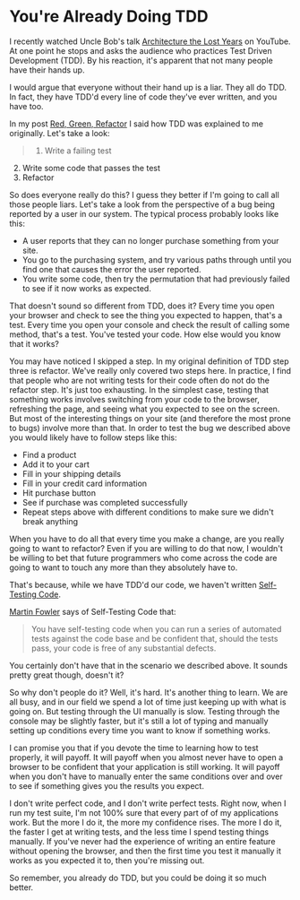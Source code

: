 # You're Already Doing TDD

I recently watched Uncle Bob's talk [Architecture the Lost Years](https://www.youtube.com/watch?v=WpkDN78P884) on YouTube. At one point he stops and asks the audience who practices Test Driven Development (TDD). By his reaction, it's apparent that not many people have their hands up.

I would argue that everyone without their hand up is a liar. They all do TDD. In fact, they have TDD'd every line of code they've ever written, and you have too.

In my post [Red, Green, Refactor](http://www.ericroberts.ca/2014/05/02/red-green-refactor/) I said how TDD was explained to me originally. Let's take a look:

> 1. <span>Write a failing test</span>
2. <span>Write some code that passes the test</span>
3. <span>Refactor</span>

So does everyone really do this? I guess they better if I'm going to call all those people liars. Let's take a look from the perspective of a bug being reported by a user in our system. The typical process probably looks like this:

- <span>A user reports that they can no longer purchase something from your site.</span>
- <span>You go to the purchasing system, and try various paths through until you find one that causes the error the user reported.</span>
- <span>You write some code, then try the permutation that had previously failed to see if it now works as expected.</span>

That doesn't sound so different from TDD, does it? Every time you open your browser and check to see the thing you expected to happen, that's a test. Every time you open your console and check the result of calling some method, that's a test. You've tested your code. How else would you know that it works?

You may have noticed I skipped a step. In my original definition of TDD step three is refactor. We've really only covered two steps here. In practice, I find that people who are not writing tests for their code often do not do the refactor step. It's just too exhausting. In the simplest case, testing that something works involves switching from your code to the browser, refreshing the page, and seeing what you expected to see on the screen. But most of the interesting things on your site (and therefore the most prone to bugs) involve more than that. In order to test the bug we described above you would likely have to follow steps like this:

- Find a product
- Add it to your cart
- Fill in your shipping details
- Fill in your credit card information
- Hit purchase button
- See if purchase was completed successfully
- Repeat steps above with different conditions to make sure we didn't break anything

When you have to do all that every time you make a change, are you really going to want to refactor? Even if you are willing to do that now, I wouldn't be willing to bet that future programmers who come across the code are going to want to touch any more than they absolutely have to.

That's because, while we have TDD'd our code, we haven't written [Self-Testing Code](http://www.martinfowler.com/bliki/SelfTestingCode.html).

[Martin Fowler](http://martinfowler.com/) says of Self-Testing Code that:

> You have self-testing code when you can run a series of automated tests against the code base and be confident that, should the tests pass, your code is free of any substantial defects.

You certainly don't have that in the scenario we described above. It sounds pretty great though, doesn't it?

So why don't people do it? Well, it's hard. It's another thing to learn. We are all busy, and in our field we spend a lot of time just keeping up with what is going on. But testing through the UI manually is slow. Testing through the console may be slightly faster, but it's still a lot of typing and manually setting up conditions every time you want to know if something works.

I can promise you that if you devote the time to learning how to test properly, it will payoff. It will payoff when you almost never have to open a browser to be confident that your application is still working. It will payoff when you don't have to manually enter the same conditions over and over to see if something gives you the results you expect.

I don't write perfect code, and I don't write perfect tests. Right now, when I run my test suite, I'm not 100% sure that every part of of my applications work. But the more I do it, the more my confidence rises. The more I do it, the faster I get at writing tests, and the less time I spend testing things manually. If you've never had the experience of writing an entire feature without opening the browser, and then the first time you test it manually it works as you expected it to, then you're missing out.

So remember, you already do TDD, but you could be doing it so much better.


